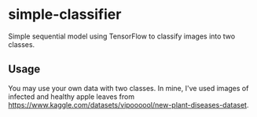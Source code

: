 # simple-classifier
Simple sequential model using TensorFlow to classify images into two classes.

## Usage
You may use your own data with two classes. In mine, I've used images of infected and healthy apple leaves from https://www.kaggle.com/datasets/vipoooool/new-plant-diseases-dataset.
